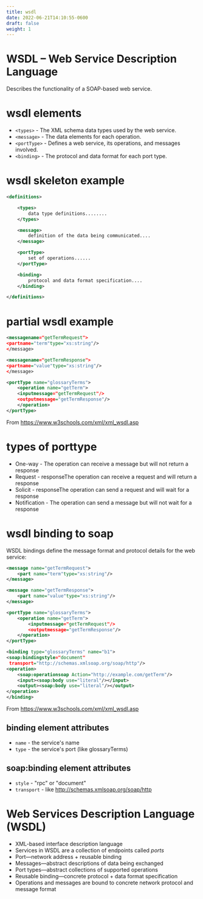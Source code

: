 ```yaml
---
title: wsdl
date: 2022-06-21T14:10:55-0600
draft: false
weight: 1
---
```


# WSDL – Web Service Description Language
Describes the functionality of a SOAP-based web service.

# wsdl elements
- `<types>` - The XML schema data types used by the web service.
- `<message>` - The data elements for each operation.
- `<portType>` - Defines a web service, its operations, and messages involved.
- `<binding>` - The protocol and data format for each port type.

# wsdl skeleton example
```xml
<definitions>

    <types>
        data type definitions........
    </types>

    <message>
        definition of the data being communicated....
    </message>

    <portType>
        set of operations......
    </portType>

    <binding>
        protocol and data format specification....
    </binding>

</definitions>
```

# partial wsdl example
```xml
<messagename="getTermRequest">
<partname="term"type="xs:string"/>
</message>

<messagename="getTermResponse">
<partname="value"type="xs:string"/>
</message>

<portType name="glossaryTerms">
    <operation name="getTerm">
    <inputmessage="getTermRequest"/>
    <outputmessage="getTermResponse"/>
    </operation>
</portType>
```

From <https://www.w3schools.com/xml/xml_wsdl.asp>

# types of porttype
- One-way - The operation can receive a message but will not return a response
- Request - responseThe operation can receive a request and will return a response
- Solicit - responseThe operation can send a request and will wait for a response
- Notification - The operation can send a message but will not wait for a response

# wsdl binding to soap
WSDL bindings define the message format and protocol details for the web service:
```xml
<message name="getTermRequest">
    <part name="term"type="xs:string"/>
</message>

<message name="getTermResponse">
    <part name="value"type="xs:string"/>
</message>

<portType name="glossaryTerms">
    <operation name="getTerm">
        <inputmessage="getTermRequest"/>
        <outputmessage="getTermResponse"/>
    </operation>
</portType>

<binding type="glossaryTerms" name="b1">
<soap:bindingstyle="document"
 transport="http://schemas.xmlsoap.org/soap/http"/>
<operation>
    <soap:operationsoap Action="http://example.com/getTerm"/>
    <input><soap:body use="literal"/></input>
    <output><soap:body use="literal"/></output>
</operation>
</binding>
```

From <https://www.w3schools.com/xml/xml_wsdl.asp>

## binding element attributes
- `name` - the service's name
- `type` - the service's port (like glossaryTerms)

## soap:binding element attributes
- `style` - "rpc" or "document"
- `transport` - like <http://schemas.xmlsoap.org/soap/http>

# Web Services Description Language (WSDL)
- XML-based interface description language
- Services in WSDL are a collection of endpoints called *ports*
- Port—network address + reusable binding
- Messages—abstract descriptions of data being exchanged
- Port types—abstract collections of supported operations
- Reusable binding—concrete protocol + data format specification
- Operations and messages are bound to concrete network protocol and message format

